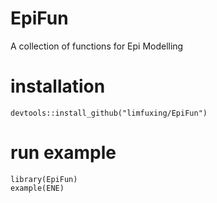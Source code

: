 # EpiFun
A collection of functions for Epi Modelling

# installation
```{r}
devtools::install_github("limfuxing/EpiFun")
```

# run example
```{r}
library(EpiFun)
example(ENE)
```